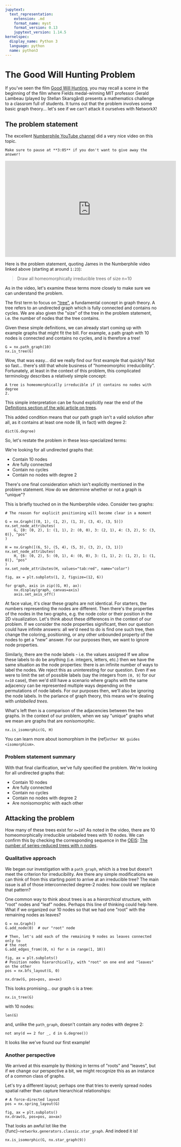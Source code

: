 ```yaml
---
jupytext:
  text_representation:
    extension: .md
    format_name: myst
    format_version: 0.13
    jupytext_version: 1.14.5
kernelspec:
  display_name: Python 3
  language: python
  name: python3
---
```


# The Good Will Hunting Problem

If you've seen the film [Good Will Hunting][gwh_wiki], you may recall a scene
in the beginning of the film where Fields medal-winning MIT professor Gerald Lambeau
(played by Stellan Skarsgård) presents a mathematics challenge to a classrom
full of students.
It turns out that the problem involves some basic graph theory... let's see if
we can't attack it ourselves with NetworkX!

## The problem statement

The excellent [Numberphile YouTube channel](https://www.youtube.com/@numberphile)
did a very nice video on this topic.

```{warning}
Make sure to pause at **3:05** if you don't want to give away the answer!
```

<iframe 
  width="560" 
  height="315"
  src="https://www.youtube.com/embed/iW_LkYiuTKE?si=zgyO8Pnn6eqid30P"
  title="YouTube video player"
  frameborder="0"
  allow="accelerometer; autoplay; clipboard-write; encrypted-media; gyroscope; picture-in-picture; web-share"
  referrerpolicy="strict-origin-when-cross-origin"
  allowfullscreen>
</iframe>

[gwh_wiki]: https://en.wikipedia.org/wiki/Good_Will_Hunting

Here is the problem statement, quoting James in the Numberphile video linked
above (starting at around `1:23`):

> Draw all homeomorphically irreducible trees of size n=10

As in the video, let's examine these terms more closely to make sure we can
understand the problem.

The first term to focus on ["tree"][tree_wiki], a fundamental concept in
graph theory.
A tree refers to an undirected graph which is fully connected and contains no
cycles.
We are also given the "size" of the tree in the problem statement, i.e. the
number of nodes that the tree contains.

[tree_wiki]: https://en.wikipedia.org/wiki/Tree_(graph_theory)

Given these simple definitions, we can already start coming up with example
graphs that might fit the bill.
For example, a path graph with 10 nodes is connected and contains no cycles,
and is therefore a tree!

```{code-cell}
G = nx.path_graph(10)
nx.is_tree(G)
```

Wow, that was easy... did we really find our first example that quickly?
Not so fast... there's still that whole business of "homeomorphic irreducibility".
Fortunately, at least in the context of this problem, this complicated terminology
describes a relatively simple concept:

    A tree is homeomorphically irreducible if it contains no nodes with degree
    2.

This simple interpretation can be found explicitly near the end of the
[Definitions section of the wiki article on trees][tree_wiki_defn].

[tree_wiki_defn]: https://en.wikipedia.org/wiki/Tree_(graph_theory)#Definitions

This added condition means that our path graph isn't a valid solution after all,
as it contains at least one node (8, in fact) with degree 2:

```{code-cell}
dict(G.degree)
```

So, let's restate the problem in these less-specialized terms:

We're looking for all undirected graphs that:
 - Contain 10 nodes
 - Are fully connected
 - Contain no cycles
 - Contain no nodes with degree 2

There's one final consideration which isn't explicitly mentioned in the problem
statement.
How do we determine whether or not a graph is "unique"?

This is briefly touched on in the Numberphile video. Consider two graphs:

```{code-cell}
# The reason for explicit positioning will become clear in a moment

G = nx.Graph([(0, 1), (1, 2), (1, 3), (3, 4), (3, 5)])
nx.set_node_attributes(
    G, {0: (0, 2), 1: (1, 1), 2: (0, 0), 3: (2, 1), 4: (3, 2), 5: (3, 0)}, "pos"
)

H = nx.Graph([(6, 5), (5, 4), (5, 3), (3, 2), (3, 1)])
nx.set_node_attributes(
    H, {6: (0, 2), 5: (0, 1), 4: (0, 0), 3: (1, 1), 2: (1, 2), 1: (1, 0)}, "pos"
)
nx.set_node_attributes(H, values="tab:red", name="color")
```

```{code-cell}
fig, ax = plt.subplots(1, 2, figsize=(12, 6))

for graph, axis in zip((G, H), ax):
    nx.display(graph, canvas=axis)
    axis.set_axis_off()
```

At face value, it's clear these graphs are not identical.
For starters, the numbers representing the nodes are different.
Then there's the properties of the nodes in the two graphs, e.g. the node
color or their position in the 2D visualization. 
Let's think about these differences in the context of our problem.
If we consider the node properties significant, then our question could have
infinite answers: all we'd need to do is find one such tree, then change the
coloring, positioning, or any other unbounded property of the nodes to get a
"new" answer.
For our purposes then, we want to ignore node properties.

Similarly, there are the node labels - i.e. the values assigned 
If we allow these labels to do be anything (i.e. integers, letters, etc.)
then we have the same situation as the node properties: there is an infinite
number of ways to label the nodes.
We reject this as uninteresting for our question.
Even if we were to limit the set of possible labels (say the integers from `[0, 9]`
for our `n=10` case), then we'd still have a scenario where graphs with the same
adjacency can be represented multiple ways depending on the permutations of node
labels.
For our purposes then, we'll also be ignoring the node labels.
In the parlance of graph theory, this means we're dealing with *unlabelled trees*.

What's left then is a comparison of the adjacencies between the two graphs.
In the context of our problem, when we say "unique" graphs what we mean are
graphs that are *nonisomorphic*.

```{code-cell}
nx.is_isomorphic(G, H)
```

You can learn more about isomorphism in the {ref}`other NX guides <isomorphism>`.

### Problem statement summary

With that final clarification, we've fully specified the problem.
We're looking for all undirected graphs that:
 - Contain 10 nodes
 - Are fully connected
 - Contain no cycles
 - Contain no nodes with degree 2
 - Are nonisomorphic with each other

## Attacking the problem

How many of these trees exist for `n=10`?
As noted in the video, there are 10 homeomorphically irreducible unlabeled trees
with 10 nodes.
We can confirm this by checking the corresponding sequence in the [OEIS](oeis.org):
[The number of series-reduced trees with n nodes][a000014].

[a000014]: https://oeis.org/A000014

### Qualitative approach

We began our investigation with a `path_graph`, which is a tree but doesn't meet
the criterion for irreducibility.
Are there any simple modifications we can think of from this starting point to
arrive at an irreducible tree?
The main issue is all of those interconnected degree-2 nodes: how could we replace
that pattern?

One common way to think about trees is as a *hierarchical* structure, with
"root" nodes and "leaf" nodes.
Perhaps this line of thinking could help here.
What if we organized our 10 nodes so that we had one "root" with the remaining
nodes as leaves?

```{code-cell}
G = nx.Graph()
G.add_node(0)  # our "root" node

# Then, let's add each of the remaining 9 nodes as leaves connected only to
# the root
G.add_edges_from((0, n) for n in range(1, 10))

fig, ax = plt.subplots()
# Position nodes hierarchically, with "root" on one end and "leaves" on the other
pos = nx.bfs_layout(G, 0)

nx.draw(G, pos=pos, ax=ax)
```

This looks promising... our graph `G` is a tree:

```{code-cell}
nx.is_tree(G)
```

with 10 nodes:

```{code-cell}
len(G)
```

and, unlike the `path_graph`, doesn't contain any nodes with degree 2:

```{code-cell}
not any(d == 2 for _, d in G.degree())
```

It looks like we've found our first example!

### Another perspective

We arrived at this example by thinking in terms of "roots" and "leaves", but if
we change our perspective a bit, we might recognize this as an instance of a
common class of graphs.

Let's try a different layout; perhaps one that tries to evenly spread nodes
spatial rather than capture hierarchical relationships:

```{code-cell}
# A force-directed layout
pos = nx.spring_layout(G)

fig, ax = plt.subplots()
nx.draw(G, pos=pos, ax=ax)
```

That looks an awful lot like the {func}`~networkx.generators.classic.star_graph`.
And indeed it is!

```{code-cell}
nx.is_isomorphic(G, nx.star_graph(9))
```
